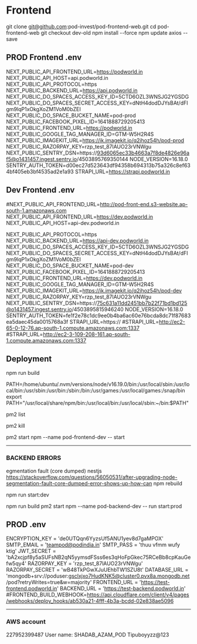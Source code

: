 # Frontend
git clone git@github.com:pod-invest/pod-frontend-web.git
cd pod-frontend-web
git checkout dev-old
npm install --force
npm update axios --save

## PROD Frontend .env
NEXT_PUBLIC_API_FRONTEND_URL=https://podworld.in
NEXT_PUBLIC_API_HOST=api.podworld.in
NEXT_PUBLIC_API_PROTOCOL=https
NEXT_PUBLIC_BACKEND_URL=https://api.podworld.in
NEXT_PUBLIC_DO_SPACES_ACCESS_KEY_ID=5CTD6OZL3WNSJG2YGSDG
NEXT_PUBLIC_DO_SPACES_SECRET_ACCESS_KEY=dNtH4dodDJYsBAt/dFIgm9lqP1xOkgXoZM1VoM0bZEI
NEXT_PUBLIC_DO_SPACE_BUCKET_NAME=pod-prod
NEXT_PUBLIC_FACEBOOK_PIXEL_ID=1641888729205413
NEXT_PUBLIC_FRONTEND_URL=https://podworld.in
NEXT_PUBLIC_GOOGLE_TAG_MANAGER_ID=GTM-W5H2R4S
NEXT_PUBLIC_IMAGEKIT_URL=https://ik.imagekit.io/q2jhoz54h/pod-prod
NEXT_PUBLIC_RAZORPAY_KEY=rzp_test_87lAUO23rVNWgu
NEXT_PUBLIC_SENTRY_DSN=https://93d6065ec33b4663a7f8de4826e96af5@o1431457.ingest.sentry.io/4503895769350144
NODE_VERSION=16.18.0
SENTRY_AUTH_TOKEN=d00ec27d523643df94358b694313b75a326c8ef634bf405eb3bf4535ad2e1a93
STRAPI_URL=https://strapi.podworld.in

## Dev Frontend .env
#NEXT_PUBLIC_API_FRONTEND_URL=http://pod-front-end.s3-website.ap-south-1.amazonaws.com
NEXT_PUBLIC_API_FRONTEND_URL=https://dev.podworld.in
NEXT_PUBLIC_API_HOST=api-dev.podworld.in

NEXT_PUBLIC_API_PROTOCOL=https
NEXT_PUBLIC_BACKEND_URL=https://api-dev.podworld.in
NEXT_PUBLIC_DO_SPACES_ACCESS_KEY_ID=5CTD6OZL3WNSJG2YGSDG
NEXT_PUBLIC_DO_SPACES_SECRET_ACCESS_KEY=dNtH4dodDJYsBAt/dFIgm9lqP1xOkgXoZM1VoM0bZEI
NEXT_PUBLIC_DO_SPACE_BUCKET_NAME=pod-dev
NEXT_PUBLIC_FACEBOOK_PIXEL_ID=1641888729205413
NEXT_PUBLIC_FRONTEND_URL=https://dev.podworld.in
NEXT_PUBLIC_GOOGLE_TAG_MANAGER_ID=GTM-W5H2R4S
NEXT_PUBLIC_IMAGEKIT_URL=https://ik.imagekit.io/q2jhoz54h/pod-dev
NEXT_PUBLIC_RAZORPAY_KEY=rzp_test_87lAUO23rVNWgu
NEXT_PUBLIC_SENTRY_DSN=https://75c631a11dd2451bb7b22f71bd1bd125@o1431457.ingest.sentry.io/4503895815946240
NODE_VERSION=16.18.0
SENTRY_AUTH_TOKEN=fe1f2e78c1dc9ee0b4ba6ac60e76bcda8dc71f87683ea5daec45da0015768a3f
STRAPI_URL=https://
#STRAPI_URL=http://ec2-65-0-12-76.ap-south-1.compute.amazonaws.com:1337
#STRAPI_URL=http://ec2-3-109-208-161.ap-south-1.compute.amazonaws.com:1337

## Deployment

npm run build

PATH=/home/ubuntu/.nvm/versions/node/v16.19.0/bin:/usr/local/sbin:/usr/local/bin:/usr/sbin:/usr/bin:/sbin:/bin:/usr/games:/usr/local/games:/snap/bin
export PATH="/usr/local/share/npm/bin:/usr/local/bin:/usr/local/sbin:~/bin:$PATH"

pm2 list

pm2 kill

pm2 start npm --name pod-frontend-dev -- start

--------------------------------------------------------------------

### BACKEND ERRORS

egmentation fault (core dumped) nestjs
https://stackoverflow.com/questions/56050531/after-upgrading-node-segmentation-fault-core-dumped-error-shows-up-how-can
npm rebuild

npm run start:dev

npm run build
pm2 start npm --name pod-backend-dev -- run start:prod

## PROD .env
ENCRYPTION_KEY = 'de0UTQqn6YyzsUf5ANU1yev8d7gaMPOX'
SMTP_EMAIL = 'teampod@podindia.in'
SMTP_PASS = 'thuu vfmm wufy ktig'
JWT_SECRET = 'bA2xcjpf8y5aSUFsNB2qN5yymsdFSss6es3qHoFpGkec75RCeBb8cpKauGefw5qy4'
RAZORPAY_KEY = 'rzp_test_87lAUO23rVNWgu'
RAZORPAY_SECRET = 'wB48TkPGwXJuUEhbTW1SZU8t'
DATABASE_URL = 'mongodb+srv://poduser:gsclxjxo7HudKNK5@cluster0.pvx8a.mongodb.net/pod?retryWrites=true&w=majority'
FRONTEND_URL = 'https://test-frontend.podworld.in'
BACKEND_URL = 'https://test-backend.podworld.in'
#FRONTEND_BUILD_WEBHOOK=https://api.cloudflare.com/client/v4/pages/webhooks/deploy_hooks/ab530a21-4fff-4b3a-bcdd-02e838ae5096


-----------------------------------------------------------------------

### AWS account

227952399487
User name: SHADAB_AZAM_POD
Tipuboyyzz@123
